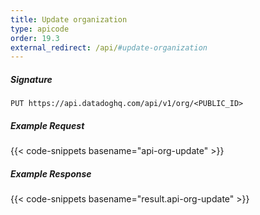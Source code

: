 ```yaml
---
title: Update organization
type: apicode
order: 19.3
external_redirect: /api/#update-organization
---
```


##### Signature
`PUT https://api.datadoghq.com/api/v1/org/<PUBLIC_ID>`
##### Example Request
{{< code-snippets basename="api-org-update" >}}
##### Example Response
{{< code-snippets basename="result.api-org-update" >}}

